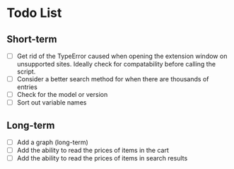 # Todo List

## Short-term

- [ ] Get rid of the TypeError caused when opening the extension window on unsupported sites. Ideally check for compatability before calling the script.
- [ ] Consider a better search method for when there are thousands of entries
- [ ] Check for the model or version
- [ ] Sort out variable names

## Long-term

- [ ] Add a graph (long-term)
- [ ] Add the ability to read the prices of items in the cart
- [ ] Add the ability to read the prices of items in search results
